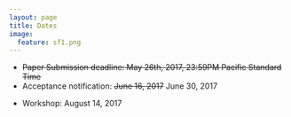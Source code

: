 ```yaml
---
layout: page
title: Dates 
image:
  feature: sf1.png
---
```


* ~~Paper Submission deadline: May 26th, 2017, 23:59PM Pacific Standard Time~~
* Acceptance notification: ~~June 16, 2017~~ June 30, 2017
<!-- * Workshop Final Paper Due: June 30, 2017 -->
* Workshop: August 14, 2017


